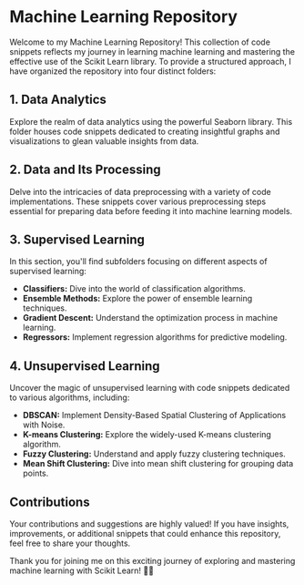 # Machine Learning Repository

Welcome to my Machine Learning Repository! This collection of code snippets reflects my journey in learning machine learning and mastering the effective use of the Scikit Learn library. To provide a structured approach, I have organized the repository into four distinct folders:

## 1. Data Analytics

Explore the realm of data analytics using the powerful Seaborn library. This folder houses code snippets dedicated to creating insightful graphs and visualizations to glean valuable insights from data.

## 2. Data and Its Processing

Delve into the intricacies of data preprocessing with a variety of code implementations. These snippets cover various preprocessing steps essential for preparing data before feeding it into machine learning models.

## 3. Supervised Learning

In this section, you'll find subfolders focusing on different aspects of supervised learning:

- **Classifiers:** Dive into the world of classification algorithms.
- **Ensemble Methods:** Explore the power of ensemble learning techniques.
- **Gradient Descent:** Understand the optimization process in machine learning.
- **Regressors:** Implement regression algorithms for predictive modeling.

## 4. Unsupervised Learning

Uncover the magic of unsupervised learning with code snippets dedicated to various algorithms, including:

- **DBSCAN:** Implement Density-Based Spatial Clustering of Applications with Noise.
- **K-means Clustering:** Explore the widely-used K-means clustering algorithm.
- **Fuzzy Clustering:** Understand and apply fuzzy clustering techniques.
- **Mean Shift Clustering:** Dive into mean shift clustering for grouping data points.

## Contributions

Your contributions and suggestions are highly valued! If you have insights, improvements, or additional snippets that could enhance this repository, feel free to share your thoughts.

Thank you for joining me on this exciting journey of exploring and mastering machine learning with Scikit Learn! 🤖✨

